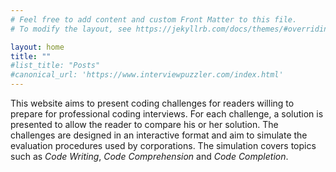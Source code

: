 ```yaml
---
# Feel free to add content and custom Front Matter to this file.
# To modify the layout, see https://jekyllrb.com/docs/themes/#overriding-theme-defaults

layout: home
title: ""
#list_title: "Posts"
#canonical_url: 'https://www.interviewpuzzler.com/index.html'
---
```

This website aims to present coding challenges for readers willing to prepare for professional coding interviews. For each challenge, a solution is presented to allow the reader to compare his or her solution. The challenges are designed in an interactive format and aim to simulate the evaluation procedures used by corporations. The simulation covers topics such as *Code Writing*, *Code Comprehension* and *Code Completion*.

<br/>
